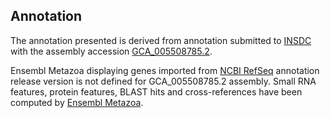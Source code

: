 **Annotation**
----------

The annotation presented is derived from annotation submitted to
[INSDC](http://www.insdc.org) with the assembly accession [GCA\_005508785.2](http://www.ebi.ac.uk/ena/data/view/GCA_005508785.2).

Ensembl Metazoa displaying genes imported from [NCBI RefSeq](https://ftp.ncbi.nlm.nih.gov/genomes/all/GCF/005/508/785/GCF_005508785.2_pea_aphid_22Mar2018_4r6ur_v2) annotation release version is not defined for GCA_005508785.2 assembly.
Small RNA features, protein features, BLAST hits and cross-references have been
computed by [Ensembl Metazoa](https://metazoa.ensembl.org/info/genome/annotation/index.html).
